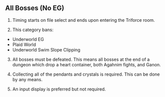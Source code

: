 ## All Bosses (No EG)

1. Timing starts on file select and ends upon entering the Triforce room.

2. This category bans:

- Underworld EG
- Plaid World
- Underworld Swim Slope Clipping

3. All bosses must be defeated. This means all bosses at the end of a dungeon which drop a heart container, both Agahnim fights, and Ganon.

4. Collecting all of the pendants and crystals is required. This can be done by any means.

5. An input display is preferred but not required.
